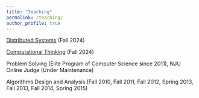 ```yaml
---
title: "Teaching"
permalink: /teaching/
author_profile: true
---
```

[Distributed Systems](http://49.235.79.19/course/view.php?id=3) (Fall 2024)

[Computational Thinking](http://49.235.79.19/enrol/index.php?id=2) (Fall 2024)


Problem Solving (Elite Program of Computer Science since 2011),    NJU Online Judge (Under Maintenance)

Algorithms Design and Analysis (Fall 2010, Fall 2011, Fall 2012, Spring 2013, Fall 2013, Fall 2014, Spring 2015)



